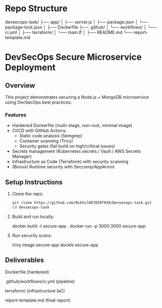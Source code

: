 # Repo Structure 
devsecops-task/
├── app/
│   ├── server.js
│   ├── package.json
│   └── package-lock.json
│
├── Dockerfile
├── .github/
│   └── workflows/
│       └── ci.yml
│
├── terraform/
│   └── main.tf
│
├── README.md
└── report-template.md

# DevSecOps Secure Microservice Deployment

##  Overview
This project demonstrates securing a Node.js + MongoDB microservice using DevSecOps best practices.

### Features
- Hardened Dockerfile (multi-stage, non-root, minimal image)
- CI/CD with GitHub Actions:
  - Static code analysis (Semgrep)
  - Container scanning (Trivy)
  - Security gates (fail build on high/critical issues)
- Secrets management (Kubernetes secrets / Vault / AWS Secrets Manager)
- Infrastructure as Code (Terraform) with security scanning
- (Bonus) Runtime security with Seccomp/AppArmor

##  Setup Instructions
1. Clone the repo:
   ```bash
   git clone https://github.com/Nikhil8878597939/Devsecops-task.git
   cd devsecops-task

2. Build and run locally:

   docker build -t secure-app .
   docker run -p 3000:3000 secure-app


3. Run security scans:

   trivy image secure-app
   dockle secure-app



## Deliverables

Dockerfile (hardened)

.github/workflows/ci.yml (pipeline)

terraform/ (infrastructure IaC)

report-template.md (final report)
